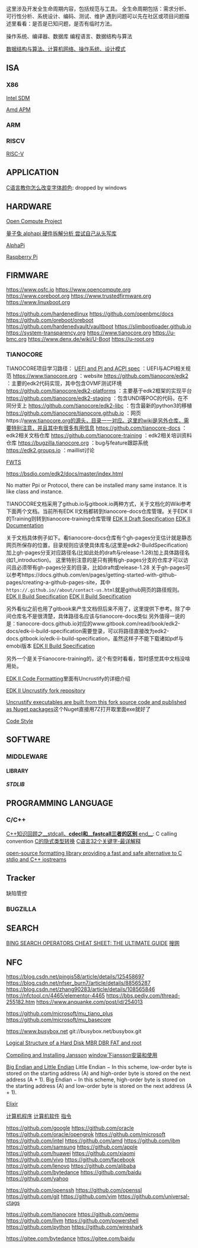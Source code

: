 这里涉及开发全生命周期内容，包括规范与工具。
全生命周期包括：需求分析、可行性分析、系统设计、编码、测试、维护
遇到问题可以先在社区或项目问题描述里看看：是否是已知问题，是否有临时方法。

操作系统、编译器、数据库
编程语言、数据结构与算法

[数据结构与算法、计算机网络、操作系统、设计模式](https://blog.csdn.net/weixin_46698891/article/details/113814822)

## ISA

### X86

[Intel SDM](https://www.intel.com/content/www/us/en/developer/articles/technical/intel-sdm.html)

[Amd APM](https://www.amd.com/en/support/tech-docs/amd64-architecture-programmers-manual-volumes-1-5)

### ARM

### RISCV

[RISC-V](https://riscv.org)

## APPLICATION

[C语言教你怎么改变字体颜色](https://blog.csdn.net/qq_31975227/article/details/51758461): dropped by windows

## HARDWARE

[Open Compute Project](https://www.opencompute.org)

[量子兔 alphapi 硬件拆解分析 尝试自己从头写库](https://blog.csdn.net/jd3096/article/details/127000637)

[AlphaPi](https://github.com/eggfly/AlphaPi)

[Raspberry Pi](https://www.raspberrypi.com)

## FIRMWARE

https://www.osfc.io
https://www.opencompute.org
https://www.coreboot.org
https://www.trustedfirmware.org
https://www.linuxboot.org

https://github.com/hardenedlinux
https://github.com/openbmc/docs
https://github.com/oreboot/oreboot
https://github.com/hardenedvault/vaultboot
https://slimbootloader.github.io
https://system-transparency.org
https://www.tianocore.org
https://u-bmc.org
https://www.denx.de/wiki/U-Boot
https://u-root.org

### TIANOCORE
  TIANOCORE项目学习路径：
  [UEFI and PI and ACPI spec](https://uefi.org)     ：UEFI与ACPI相关规范
  https://www.tianocore.org                         ：website
  https://github.com/tianocore/edk2                 ：主要的edk2代码实现，其中包含OVMF测试环境
  https://github.com/tianocore/edk2-platforms       ：主要基于edk2框架的实现平台
  https://github.com/tianocore/edk2-staging         ：包含UNDI等POC的代码，在不同分支上
  https://github.com/tianocore/edk2-libc            ：包含最新的python3的移植
  https://github.com/tianocore/tianocore.github.io  ：网页https://www.tianocore.org的源头，目录一一对应。这里的wiki是另外仓库，需要特别注意，并且其中有很多有用信息
  https://github.com/tianocore-docs                 ：edk2相关文档仓库
  https://github.com/tianocore-training             ：edk2相关培训资料仓库
  https://bugzilla.tianocore.org                    ：bug与feature跟踪系统
  https://edk2.groups.io                            ：maillist讨论

  [FWTS](https://uefi.org/sites/default/files/resources/fwts_uefi_0920_2013.pdf)

  https://bsdio.com/edk2/docs/master/index.html

  No matter Ppi or Protocol, there can be installed many same instance. It is like class and instance.

  TIANOCORE文档采用了github.io与gitbook.io两种方式，关于文档化的Wiki参考下面两个文档。当前所有EDK II文档都转到tianocore-docs仓库管理。关于EDK II的Training则转到tianocore-training仓库管理
  [EDK II Draft Specification](https://github.com/tianocore/tianocore.github.io/wiki/EDK-II-Draft-Specification)
  [EDK II Documentation      ](https://github.com/tianocore/tianocore.github.io/wiki/EDK-II-Documentation)
  
  关于文档具体例子如下。看tianocore-docs仓库有个gh-pages分支估计就是静态网页所保存的位置，目录规则应该使具体库名(这里是edk2-BuildSpecification)加上gh-pages分支对应路径名(比如此处的draft与release-1.28)加上具体路径名(如1_introduction)。
  这里特别注意的是只有拥有gh-pages分支的仓库才可以访问且必须带有gh-pages分支的目录，比如draft或release-1.28
  关于gh-pages可以参考https://docs.github.com/en/pages/getting-started-with-github-pages/creating-a-github-pages-site，其中<code>https://<user>.github.io/<repository>/about/contact-us.html</code>就是github网页的路径规则。
  [EDK II Build Specification](https://tianocore-docs.github.io/edk2-BuildSpecification/draft)
  [EDK II Build Specification](https://tianocore-docs.github.io/edk2-BuildSpecification/release-1.28)
  
  另外看似之前也用了gitbook来产生文档但后来不用了，这里提供下参考。除了中间仓库名不是很清楚，具体路径名应该与tianocore-docs类似
  另外值得一说的是：tianocore-docs.github.io对应的www.gitbook.com/read/book/edk2-docs/edk-ii-build-specification需要登录，可以将路径直接改为edk2-docs.gitbook.io/edk-ii-build-specification，虽然这样子不能下载诸如pdf与emobi版本
  [EDK II Build Specification](https://edk2-docs.gitbook.io/edk-ii-build-specification)
  
  另外一个是关于tianocore-training的，这个有空时看看，暂时感觉其中文档没啥用处。

  [EDK II Code Formatting](https://github.com/tianocore/tianocore.github.io/wiki/EDK-II-Code-Formatting)里面有Uncrustify的详细介绍

  [EDK II Uncrustify fork repository](https://dev.azure.com/projectmu/Uncrustify)

  [Uncrustify executables are built from this fork source code and published as Nuget packages](https://dev.azure.com/projectmu/Uncrustify/_packaging?_a=feed&feed=mu_uncrustify)这个Nuget直接用7Z打开取里面exe就好了

  [Code Style](https://github.com/tianocore/tianocore.github.io/wiki/Code-Style)

## SOFTWARE

### MIDDLEWARE

#### LIBRARY

##### STDLIB

## PROGRAMMING LANGUAGE

### C/C++
[C++知识回顾之__stdcall、__cdecl和__fastcall三者的区别__ end__](https://www.cnblogs.com/yejianyong/p/7506465.html): C calling convention
[C的隐式类型转换](https://www.veaxen.com/c的隐式类型转换.html)
[C语言32个关键字-最详解释                      ](https://blog.csdn.net/qq_38972634/article/details/108398953)

[open-source formatting library providing a fast and safe alternative to C stdio and C++ iostreams](https://fmt.dev)

## Tracker
缺陷管控

### BUGZILLA

## SEARCH
[BING SEARCH OPERATORS CHEAT SHEET: THE ULTIMATE GUIDE](https://www.sidegains.com/search-engines/bing-search-operators-cheat-sheet)
[搜网](http://sowang.com)

## NFC
https://blog.csdn.net/pingis58/article/details/125458697
https://blog.csdn.net/nfser_burn7/article/details/88565287
https://blog.csdn.net/zhang90283/article/details/108565846
https://nfctool.cn/4465/elementor-4465
https://bbs.pediy.com/thread-255182.htm
https://www.anquanke.com/post/id/254013


https://github.com/microsoft/mu_tiano_plus
https://github.com/microsoft/mu_basecore

https://www.busybox.net
git://busybox.net/busybox.git

[Logical Structure of a Hard Disk MBR DBR FAT and root](http://www.p-dd.com/chapter3-page18.html)

[Compiling and Installing Jansson](https://jansson.readthedocs.io/en/2.8/gettingstarted.html)
[window下jansson安装和使用](https://blog.csdn.net/zhangge3663/article/details/83617457)

[Big Endian and Little Endian](https://www.tutorialspoint.com/big-endian-and-little-endian)
Little Endian − In this scheme, low-order byte is stored on the starting address (A) and high-order byte is stored on the next address (A + 1).
Big Endian − In this scheme, high-order byte is stored on the starting address (A) and low-order byte is stored on the next address (A + 1).

[Elixir](https://elixir.bootlin.com/linux/latest/source)

[计算机程序](https://baike.baidu.com/item/程序/13831935)
[计算机软件](https://baike.baidu.com/item/软件/12053)
[指令      ](https://baike.baidu.com/item/指令/3225201)

https://github.com/google
https://github.com/oracle
https://github.com/oracle/opengrok
https://github.com/microsoft
https://github.com/intel
https://github.com/amd
https://github.com/ibm
https://github.com/samsung
https://github.com/apple
https://github.com/huawei
https://github.com/xiaomi
https://github.com/vivo
https://github.com/facebook
https://github.com/lenovo
https://github.com/alibaba
https://github.com/bytedance
https://github.com/baidu
https://github.com/yahoo

https://github.com/openssh
https://github.com/openssl
https://github.com/git
https://github.com/vim
https://github.com/universal-ctags

https://github.com/tianocore
https://github.com/qemu
https://github.com/llvm
https://github.com/powershell
https://github.com/python
https://github.com/wireshark

https://gitee.com/bytedance
https://gitee.com/baidu
